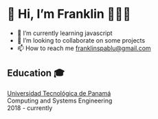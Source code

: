 # 👋 Hi, I’m Franklin 🧑🏻‍💻
- 📘 I’m currently learning javascript
- 👀 I’m looking to collaborate on some projects
- 📫 How to reach me franklinspablu@gmail.com


## Education 🎓 <br>
[Universidad Tecnológica de Panamá](https://www.utp.ac.pa) <br> Computing and Systems Engineering <br>2018 - currently


<!---
franklinspablu/franklinspablu is a ✨ special ✨ repository because its `README.md` (this file) appears on your GitHub profile.
You can click the Preview link to take a look at your changes.
--->
